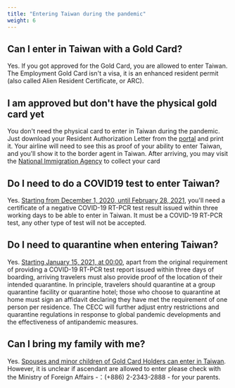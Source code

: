 ```yaml
---
title: "Entering Taiwan during the pandemic"
weight: 6
---
```


## Can I enter in Taiwan with a Gold Card?
Yes. If you got approved for the Gold Card, you are allowed to enter Taiwan. The Employment Gold Card isn't a visa, it is an enhanced resident permit (also called Alien Resident Certificate, or ARC).

## I am approved but don't have the physical gold card yet
You don't need the physical card to enter in Taiwan during the pandemic. Just download your Resident Authorization Letter from the [portal](https://coa.immigration.gov.tw/coa-frontend/four-in-one/entry/golden-card) and print it. Your airline will need to see this as proof of your ability to enter Taiwan, and you'll show it to the border agent in Taiwan. After arriving, you may visit the  [National Immigration Agency](https://www.immigration.gov.tw/5475/5478/141386/127061/127076/) to collect your card


## Do I need to do a COVID19 test to enter Taiwan?
Yes. [Starting from December 1, 2020, until February 28, 2021](https://www.cdc.gov.tw/En/Bulletin/Detail/KIUJU0aZex70DPFUN3d66w?typeid=158&fbclid=IwAR3ITZrqBAkN-bCMZWmJbjxF4wS5XZlmLP7pP8ubK7mpqLeqsIhe8LuMTTk), you'll need a certificate of a negative COVID-19 RT-PCR test result issued within three working days to be able to enter in Taiwan. It must be a COVID-19 RT-PCR test, any other type of test will not be accepted.

## Do I need to quarantine when entering Taiwan?
Yes. [Starting January 15, 2021, at 00:00](https://www.boca.gov.tw/cp-220-5081-c06dc-2.html), apart from the original requirement of providing a COVID-19 RT-PCR test report issued within three days of boarding, arriving travelers must also provide proof of the location of their intended quarantine. In principle, travelers should quarantine at a group quarantine facility or quarantine hotel; those who choose to quarantine at home must sign an affidavit declaring they have met the requirement of one person per residence. The CECC will further adjust entry restrictions and quarantine regulations in response to global pandemic developments and the effectiveness of antipandemic measures.

## Can I bring my family with me?
Yes. [Spouses and minor children of Gold Card Holders can enter in Taiwan](https://www.mofa.gov.tw/en/News_Content_M_2.aspx?n=1EADDCFD4C6EC567&s=AF89D9C1A1DA8594).  However, it is unclear if ascendant are allowed to enter  please check with the Ministry of Foreign Affairs -：(+886) 2-2343-2888 - for your parents.
